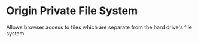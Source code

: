 Origin Private File System
==========================

Allows browser access to files which are
separate from the hard drive's file system.

